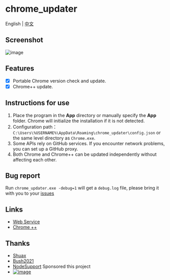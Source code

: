 # chrome_updater

English | [中文](https://github.com/libsgh/chrome_updater/blob/main/README_ZH.md)

## Screenshot
![image](https://github.com/libsgh/chrome_updater/blob/main/doc/2.png?raw=true)

## Features
- [x] Portable Chrome version check and update.
- [x] Chrome++ update.

## Instructions for use
1. Place the program in the **App** directory or manually specify the **App** folder. Chrome will initialize the installation if it is not detected.
2. Configuration path：`C:\Users\%USERNAME%\AppData\Roaming\chrome_updater\config.json`
   or the same level directory as `Chrome.exe`.
3. Some APIs rely on GitHub services. If you encounter network problems, you can set up a GitHub proxy.
4. Both Chrome and Chrome++ can be updated independently without affecting each other.

## Bug report
Run `chrome_updater.exe -debug=1` will get a `debug.log` file, please bring it with you to your [issues](https://github.com/libsgh/chrome_updater/issues)

## Links
- [Web Service](https://chrome.noki.eu.org "https://chrome.noki.eu.org")
- [Chrome ++](https://github.com/Bush2021/chrome_plus "https://github.com/Bush2021/chrome_plus")

## Thanks
- [Shuax](https://github.com/shuax)
- [Bush2021](https://github.com/Bush2021)
- [NodeSupport](https://github.com/NodeSeekDev/NodeSupport) Sponsored this project
- [![image](https://fs.noki.eu.org/f/rInqmum2Er2u)](https://yxvm.com/)